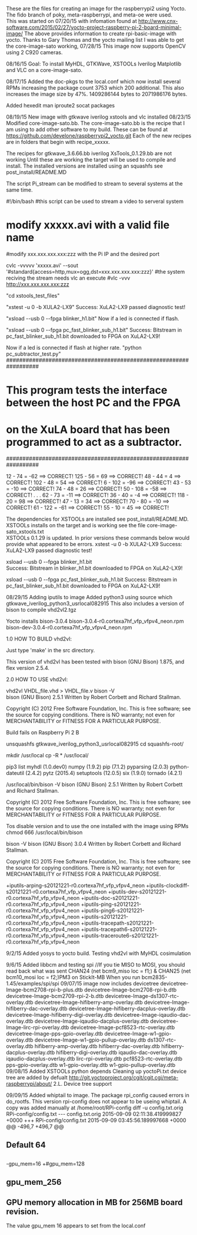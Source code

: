 These are the files for creating an image for the raspberrypi2
using Yocto.  The fido branch of poky, meta-raspberrypi, and meta-oe
were used.  
This was started on 07/20/15 with infomation found at 
http://www.cnx-software.com/2015/02/27/yocto-project-raspberry-pi-2-board-minimal-image/
The above provides information to create rpi-basic-image with yocto.
Thanks to Gary Thomas and the yocto mailing list I was able to get the
core-image-sato working,
07/28/15
This image now supports OpenCV using 2 C920 cameras.
 
08/16/15
Goal: To install MyHDL, GTKWave, XSTOOLs Iverilog Matplotlib and VLC on a core-image-sato.

08/17/15 
Added the doc-pkgs to the local.conf which now install several 
RPMs increasing the package count 3753 which 200 additional.
This also increases the image size by 47%.
1409286144 bytes to 2071986176 bytes.

Added hexedit man iproute2 socat packages

08/19/15
New image with gtkwave iverilog xstools and vlc installed
08/23/15
Modified core-image-sato.bb.
The core-image-sato.bb is the recipe that I am using to add other 
software to my build.
These can be found at https://github.com/develone/raspberrypi2_yocto.git
Each of the new recipes are in folders that begin with recipe_xxxxx.

The recipes for gtkwave_3.6.66.bb iverilog XsTools_0.1.29.bb are not working
Until these are working the target will be used to compile and install.
The installed versions are installed using an squashfs see post_install/README.MD

The script Pi_stream can be modified to stream to several systems at the same time.

#!/bin/bash
#this script can be used to stream a video to serveral system
# modify xxxxx.avi with a valid file name 
#modify xxx.xxx.xxx.xxx:zzz with the Pi IP and the desired port

cvlc -vvvvv 'xxxxx.avi' --sout '#standard{access=http,mux=ogg,dst=xxx.xxx.xxx.xxx:zzz}' 
#the system reciving the stream needs vlc an execute 
#vlc -vvv http://xxx.xxx.xxx.xxx:zzz


"cd xstools_test_files"

"xstest -u 0 -b XULA2-LX9"
Success: XuLA2-LX9 passed diagnostic test!

"xsload --usb 0 --fpga blinker_h1.bit"
Now if a led is connected if flash.

"xsload --usb 0 --fpga pc_fast_blinker_sub_h1.bit"
Success: Bitstream in pc_fast_blinker_sub_h1.bit downloaded to FPGA on XuLA2-LX9!

Now if a led is connected if flash at higher rate.
"python pc_subtractor_test.py"
##################################################################
# This program tests the interface between the host PC and the FPGA 
# on the XuLA board that has been programmed to act as a subtractor.
##################################################################

 12 -  74 =  -62 ==> CORRECT!
125 -  56 =   69 ==> CORRECT!
 48 -  44 =    4 ==> CORRECT!
102 -  48 =   54 ==> CORRECT!
  6 - 102 =  -96 ==> CORRECT!
 43 -  53 =  -10 ==> CORRECT!
 74 -  48 =   26 ==> CORRECT!
 50 - 108 =  -58 ==> CORRECT!
	.
	.
	.
 62 -  73 =  -11 ==> CORRECT!
 36 -  40 =   -4 ==> CORRECT!
118 -  20 =   98 ==> CORRECT!
 47 -  13 =   34 ==> CORRECT!
 70 -  80 =  -10 ==> CORRECT!
 61 - 122 =  -61 ==> CORRECT!
 55 -  10 =   45 ==> CORRECT!


The dependencies for XSTOOLs are installed see post_install/README.MD.  
XSTOOLs installs on the target and is working
see the file core-image-sato_xstools.txt  
XSTOOLs 0.1.29 is updated.  In prior versions these commands below
 would provide what appeared to be errors.
xstest -u 0 -b XULA2-LX9
Success: XuLA2-LX9 passed diagnostic test!

xsload --usb 0 --fpga blinker_h1.bit             
Success: Bitstream in blinker_h1.bit downloaded to FPGA on XuLA2-LX9!

xsload --usb 0 --fpga pc_fast_blinker_sub_h1.bit 
Success: Bitstream in pc_fast_blinker_sub_h1.bit downloaded to FPGA on XuLA2-LX9!

08/29/15 Adding iputils to image
Added python3 using source which gtkwave_iverilog_python3_usrlocal082915
This also includes a version of bison to compile vhd2vl2.tgz

Yocto installs bison-3.0.4
bison-3.0.4-r0.cortexa7hf_vfp_vfpv4_neon.rpm
bison-dev-3.0.4-r0.cortexa7hf_vfp_vfpv4_neon.rpm




1.0 HOW TO BUILD vhd2vl:

Just type 'make' in the src directory.

This version of vhd2vl has been tested with bison (GNU Bison) 1.875,
and flex version 2.5.4.


2.0 HOW TO USE vhd2vl:

   vhd2vl VHDL_file.vhd > VHDL_file.v
bison -V            
bison (GNU Bison) 2.5.1
Written by Robert Corbett and Richard Stallman.

Copyright (C) 2012 Free Software Foundation, Inc.
This is free software; see the source for copying conditions.  There is NO
warranty; not even for MERCHANTABILITY or FITNESS FOR A PARTICULAR PURPOSE.

Build fails on Raspberry Pi 2 B
 
unsquashfs gtkwave_iverilog_python3_usrlocal082915 
cd squashfs-root/

mkdir /usr/local
cp -R * /usr/local/

pip3 list
myhdl (1.0.dev0)
numpy (1.9.2)
pip (7.1.2)
pyparsing (2.0.3)
python-dateutil (2.4.2)
pytz (2015.4)
setuptools (12.0.5)
six (1.9.0)
tornado (4.2.1)

/usr/local/bin/bison -V
bison (GNU Bison) 2.5.1
Written by Robert Corbett and Richard Stallman.

Copyright (C) 2012 Free Software Foundation, Inc.
This is free software; see the source for copying conditions.  There is NO
warranty; not even for MERCHANTABILITY or FITNESS FOR A PARTICULAR PURPOSE.

Tos disable version and to use the one installed with the image using RPMs
chmod 666 /usr/local/bin/bison

bison -V
bison (GNU Bison) 3.0.4
Written by Robert Corbett and Richard Stallman.

Copyright (C) 2015 Free Software Foundation, Inc.
This is free software; see the source for copying conditions.  There is NO
warranty; not even for MERCHANTABILITY or FITNESS FOR A PARTICULAR PURPOSE.

+iputils-arping-s20121221-r0.cortexa7hf_vfp_vfpv4_neon
+iputils-clockdiff-s20121221-r0.cortexa7hf_vfp_vfpv4_neon
+iputils-dev-s20121221-r0.cortexa7hf_vfp_vfpv4_neon
+iputils-doc-s20121221-r0.cortexa7hf_vfp_vfpv4_neon
+iputils-ping-s20121221-r0.cortexa7hf_vfp_vfpv4_neon
+iputils-ping6-s20121221-r0.cortexa7hf_vfp_vfpv4_neon
+iputils-s20121221-r0.cortexa7hf_vfp_vfpv4_neon
+iputils-tracepath-s20121221-r0.cortexa7hf_vfp_vfpv4_neon
+iputils-tracepath6-s20121221-r0.cortexa7hf_vfp_vfpv4_neon
+iputils-traceroute6-s20121221-r0.cortexa7hf_vfp_vfpv4_neon
 

9/2/15 Added yosys to yocto build. 
Testing vhd2vl with MyHDL cosimulation 

9/6/15 Added libbcm and testing spi
//If you tie MISO to MOSI, you should read back what was sent
CHAN24 (net bcm9_miso   loc = f1;) & 
CHAN25 (net bcm10_mosi  loc = f2;)PM3 on StickIt-MB
When you run bcm2835-1.45/examples/spi/spi
09/07/15 
image now includes devicetree
devicetree-Image-bcm2708-rpi-b-plus.dtb
devicetree-Image-bcm2708-rpi-b.dtb
devicetree-Image-bcm2709-rpi-2-b.dtb
devicetree-Image-ds1307-rtc-overlay.dtb
devicetree-Image-hifiberry-amp-overlay.dtb
devicetree-Image-hifiberry-dac-overlay.dtb
devicetree-Image-hifiberry-dacplus-overlay.dtb
devicetree-Image-hifiberry-digi-overlay.dtb
devicetree-Image-iqaudio-dac-overlay.dtb
devicetree-Image-iqaudio-dacplus-overlay.dtb
devicetree-Image-lirc-rpi-overlay.dtb
devicetree-Image-pcf8523-rtc-overlay.dtb
devicetree-Image-pps-gpio-overlay.dtb
devicetree-Image-w1-gpio-overlay.dtb
devicetree-Image-w1-gpio-pullup-overlay.dtb
ds1307-rtc-overlay.dtb
hifiberry-amp-overlay.dtb
hifiberry-dac-overlay.dtb
hifiberry-dacplus-overlay.dtb
hifiberry-digi-overlay.dtb
iqaudio-dac-overlay.dtb
iqaudio-dacplus-overlay.dtb
lirc-rpi-overlay.dtb
pcf8523-rtc-overlay.dtb
pps-gpio-overlay.dtb
w1-gpio-overlay.dtb
w1-gpio-pullup-overlay.dtb
09/08/15
Added XSTOOLs python depends
Cleaning up yoctoPi.txt 
device tree are added by defualt 
http://git.yoctoproject.org/cgit/cgit.cgi/meta-raspberrypi/about/
2.L. Device tree support

09/09/15
Added whiptail to image.  The package rpi_config caused errors in do_rootfs.
This version rpi-config does not appear to be useing whiptail.
A copy was added manually at /home/root/RPi-config
diff -u config.txt.orig RPi-config/config.txt 
--- config.txt.orig	2015-09-09 02:11:38.419999827 +0000
+++ RPi-config/config.txt	2015-09-09 03:45:56.189997668 +0000
@@ -496,7 +496,7 @@
 ##
 ##     Default 64
 ##
-gpu_mem=16
+#gpu_mem=128
 
 ## gpu_mem_256
 ##     GPU memory allocation in MB for 256MB board revision.
The value gpu_mem 16 appears to set from the local.conf
 

